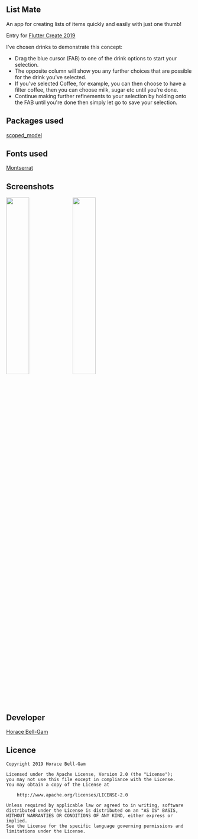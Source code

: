 ## List Mate
An app for creating lists of items quickly and easily with just one thumb!

Entry for [Flutter Create 2019](https://flutter.dev/create)

I've chosen drinks to demonstrate this concept:

- Drag the blue cursor (FAB) to one of the drink options to start your selection.
- The opposite column will show you any further choices that are possible for the drink you've selected.
- If you've selected Coffee, for example, you can then choose to have a filter coffee, then you can choose milk, sugar etc until you're done.
- Continue making further refinements to your selection by holding onto the FAB until you're done then simply let go to save your selection.

## Packages used

[scoped_model](https://pub.dartlang.org/packages/scoped_model)

## Fonts used

[Montserrat](https://fonts.google.com/specimen/Montserrat?selection.family=Montserrat)

## Screenshots

<img src="https://user-images.githubusercontent.com/40957572/55440706-7b1ae800-55a0-11e9-9fae-b783f09e7184.png" width="35%">

<img src="https://user-images.githubusercontent.com/40957572/55440705-7b1ae800-55a0-11e9-996f-9b09bb0322ac.png" width="35%">

## Developer

[Horace Bell-Gam](https://www.linkedin.com/in/horace-bell-gam-32597222/)

## Licence

    Copyright 2019 Horace Bell-Gam

    Licensed under the Apache License, Version 2.0 (the "License");
    you may not use this file except in compliance with the License.
    You may obtain a copy of the License at

        http://www.apache.org/licenses/LICENSE-2.0

    Unless required by applicable law or agreed to in writing, software
    distributed under the License is distributed on an "AS IS" BASIS,
    WITHOUT WARRANTIES OR CONDITIONS OF ANY KIND, either express or implied.
    See the License for the specific language governing permissions and
    limitations under the License.
